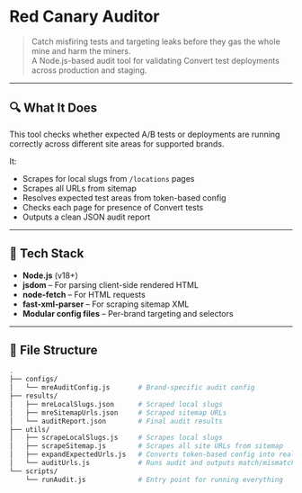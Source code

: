 # Red Canary Auditor

> Catch misfiring tests and targeting leaks before they gas the whole mine and harm the miners.  
> A Node.js-based audit tool for validating Convert test deployments across production and staging.

---

## 🔍 What It Does

This tool checks whether expected A/B tests or deployments are running correctly across different site areas for supported brands.

It:
- Scrapes for local slugs from `/locations` pages
- Scrapes all URLs from sitemap
- Resolves expected test areas from token-based config
- Checks each page for presence of Convert tests
- Outputs a clean JSON audit report

---

## 🧱 Tech Stack

- **Node.js** (v18+)
- **jsdom** – For parsing client-side rendered HTML
- **node-fetch** – For HTML requests
- **fast-xml-parser** – For scraping sitemap XML
- **Modular config files** – Per-brand targeting and selectors

---

## 📁 File Structure

```bash
.
├── configs/
│   └── mreAuditConfig.js       # Brand-specific audit config
├── results/
│   ├── mreLocalSlugs.json      # Scraped local slugs
│   ├── mreSitemapUrls.json     # Scraped sitemap URLs
│   └── auditReport.json        # Final audit results
├── utils/
│   ├── scrapeLocalSlugs.js     # Scrapes local slugs
│   ├── scrapeSitemap.js        # Scrapes all site URLs from sitemap
│   ├── expandExpectedUrls.js   # Converts token-based config into real URL targets
│   └── auditUrls.js            # Runs audit and outputs match/mismatch logs
└── scripts/
    └── runAudit.js             # Entry point for running everything
